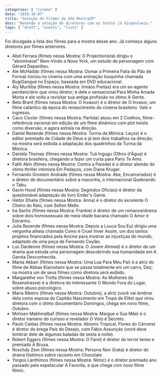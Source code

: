 ```yaml
---
categories: [ "cinema" ]
date: "2019-10-07"
title: "Seleção de Filmes da 43a MostraSP"
desc: "Batendo a seleção de diretores com os textos já disponíveis."
tags: [ "draft", "events", "lists" ]
---
```

Foi divulgada a lista dos filmes para a mostra desse ano. Já conheço alguns diretores por filmes anteriores.

 - Abel Ferrara (filmes nessa Mostra: O Projectionista) dirigiu o "abominável" Bem-Vindo a Nova York, um estudo de personagem com Gérard Depardieu.
 - Ale McHaddo (filmes nessa Mostra: Osmar a Primeira Fatia do Pão de Forma) iniciou no cinema com uma animação tosquinha chamada BugiGangue no Espaço, baseada em DVD educacional.
 - Aly Muritiba (filmes nessa Mostra: Irmãos Freitas) era um ex-agente penitenciário que virou diretor; é dele o sensacional Para Minha Amada Morta e ele volta a revisitar sua antiga profissão no ótimo A Gente.
 - Beto Brant (filmes nessa Mostra: O Invasor) é o diretor de O Invasor, um filme catártico da época do renascimento do cinema brasileiro. Vale o ingresso.
 - Caco Ciocler (filmes nessa Mostra: Partida) atuou em 2 Coelhos, filme-referência nacional em edição de um filme dinâmico com plot twists como diversão, e agora estreia na direção.
 - Daniel Rezende (filmes nessa Mostra: Turma da Mônica: Laços) é o editor premiado de Cidade de Deus e já tem dois trabalhos na direção; na mostra será exibida a adaptação dos quadrinhos da Turma da Mônica.
 - Daniela Thomas (filmes nessa Mostra: Tuã Ingugu (Olhos d'Água) é diretora brasileira, chegando a fazer um curta para Paris Te Amo.
 - Fatih Akin (filmes nessa Mostra: Contra a Parede) é o diretor alemão do ótimo thriller intimista Em Pedaços, com Diane Kruger.
 - Fernando Grostein Andrade (filmes nessa Mostra: Abe, Encarcerados) é o diretor de documentário sobre a maconha, o internacional Quebrando o Tabu.
 - Gavin Hood (filmes nessa Mostra: Segredos Oficiais) é diretor da questionável adaptação do livro Ender's Game.
 - Heitor Dhalia (filmes nessa Mostra: Anna) é o diretor do excelente O Cheiro do Ralo, com Selton Mello.
 - Ira Sachs (filmes nessa Mostra: Frankie) é diretor de um romance/drama sobre dois homossexuais de meia-idade bacana chamado O Amor é Estranho.
 - Julia Rezende (filmes nessa Mostra: Depois a Louca Sou Eu) dirigiu uma vergonha alheia chamada Como é Cruel Viver Assim, um dos tantos projetos financiados pela Ancine para mostrar as injustiças do mundo, adaptado de uma peça de Fernando Ceylão.
 - Luc Dardenne (filmes nessa Mostra: O Jovem Ahmed) é o diretor de um drama que estuda uma personagem descobrindo sua humanidade em A Garota Desconhecida.
 - Mania Akbari (filmes nessa Mostra: Uma Lua Para Meu Pai) é a atriz do filme de Abbas Kiarostami que se passa totalmente em um carro, Dez; na mostra um de seus filmes como diretora será exibido.
 - Margarethe von Trotta (filmes nessa Mostra: As Mulheres da Rosenstrasse) é a diretora do interessante O Mundo Fora do Lugar, sobre abuso psicológico.
 - Maria Ribeiro (filmes nessa Mostra: Outubro), a atriz (você vai lembrar dela como esposa do Capitão Nascimento em Tropa de Elite) que virou diretora com o ótimo documentário Domingos, chega em novo filme, Outubro.
 - Mohsen Makhmalbaf (filmes nessa Mostra: Margue e Sua Mãe) é o diretor iraniano do curioso e revelador O Voto é Secreto.
 - Paulo Caldas (filmes nessa Mostra: Abismo Tropical, Flores do Cárcere) é diretor do brega País do Desejo, com Fábio Assunção (você deve lembrar dele de algumas baladas de sexta à noite).
 - Robert Eggers (filmes nessa Mostra: O Farol) é diretor do terror tenso e premiado A Bruxa.
 - Roschdy Zem (filmes nessa Mostra: Persona Non Grata) é diretor do drama histórico sobre racismo em Chocolate
 - Yorgos Lanthimos (filmes nessa Mostra: Nimic) é o diretor premiado ano passado pelo espetacular A Favorita, e que chega com novo filme Nimic.
